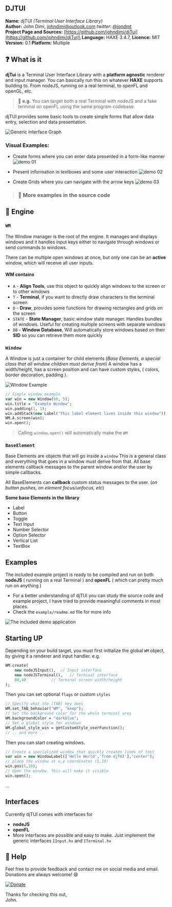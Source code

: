 
## DJTUI 

**Name**: djTUI *(Terminal User Interface Library)*\
**Author:** John Dimi, <johndimi@outlook.com> *twitter*: [@jondmt](https://twitter.com/jondmt)\
**Project Page and Sources:** [https://github.com/johndimi/djTui](https://github.com/johndimi/djTui)\
**Language:** HAXE 3.4.7, **Licence:** MIT\
**Version:** 0.1 **Platform:** Multiple 


## :question: What is it
**djTui** is a Terminal User Interface Library with a **platform agnostic** renderer and input manager. You can basically run this on whatever **HAXE** supports building to. From nodeJS, running on a real terminal, to openFL and openGL, etc.

>  :speech_balloon: **e.g.** You can target both a real Terminal with nodeJS and a fake terminal on openFL using the same program codebase.

djTUI provides some basic tools to create simple forms that allow data entry, selection and data presentation.

![Generic Interface Graph](images/graph_01.png)


### Visual Examples:

- Create forms where you can enter data presented in a form-like manner
![demo 01](images/demo_01.gif)

- Present information in textboxes and some user interaction
![demo 02](images/demo_02.gif)

- Create Grids where you can navigate with the arrow keys
![demo 03](images/demo_03.gif)

>### :notebook: More examples in the source code

## :electric_plug: Engine


### `WM`

The Window manager is the root of the engine. It manages and displays windows and it handles input keys either to navigate through windows or send commands to windows.

There can be multiple open windows at once, but only one can be an **active** window, which will receive all user inputs.

#### WM contains
- `A` - **Align Tools**, use this object to quickly align windows to the screen or to other windows
- `T` - **Terminal**, if you want to directly draw characters to the terminal screen
- `D` - **Draw**,  provides some functions for drawing rectangles and grids on the screen
- `STATE` - **State Manager**, basic window state manager. Handles bundles of windows. Useful for creating multiple screens with separate windows
- `DB` - **Window Database**, Will automatically store windows based on their **SID** so you can retrieve them more quickly

### `Window`

A Window is just a container for child elements (*Base Elements, a special class that all window children must derive from*) A window has a width/height, has a screen position and can have custom styles, ( colors, border decoration, padding ). 

![Window Example](images/win_example.png)
```haxe
// Simple window example
var win = new Window(60, 5);
win.title = "Example Window";
win.padding(1, 1);
win.addStack(new Label("This label element lives inside this window"));
WM.A.screen(win);
win.open();
```

> Calling `window.open()` will automatically make the `WM` 

### `BaseElement`

Base Elements are objects that will go inside a `window` This is a general class and everything that goes in a window must derive from that. All base elements callback messages to the parent window and/or the user by simple callbacks.

All BaseElements can **callback** custom status messages to the user. (*on button pushes, on element focus/unfocus, etc*)


**Some base Elements in the library**

- Label
- Button
- Toggle
- Text Input
- Number Selector
- Option Selector
- Vertical List
- TextBox


## Examples

The included example project is ready to be compiled and run on both **nodeJS** ( running on a real Terminal ) and **openFL** ( which can pretty much run on anything )

- For a better understanding of djTUI you can study the source code and example project, I have tried to provide meaningful comments in most places.
- Check the `example/readme.md` file for more info

![The included demo application](images/demo_program.png)



## Starting UP

Depending on your build target, you must first initialize the global `WM` object, by giving it a renderer and input handler. e.g.
```haxe
WM.create(
	new nodeJSInput(), 	// Input interface
	new nodeJSTerminal(),   // Terminal interface
	80,40			// Terminal screen width/height
);
```
Then you can set optional `flags` or custom `styles`
```haxe
// Specify what the [TAB] key does
WM.set_TAB_behavior("WM", "keep");
// Set the background color for the whole terminal area
WM.backgroundColor = "darkblue";
// Set a global style for windows
WM.global_style_win = getCustomStyle_userFunction();
// .. and more ..
```
Then you can start creating windows. 
```haxe
// Create a specialized window that quickly creates lines of text
var win = new WindowLabel(['Hello World','from djTUI'],"center");
// place the window at x,y coordinates (5,10)
win.pos(5,10);
// Open the window. This will make it visible
win.open();
```
...

## Interfaces
Currently djTUI comes with interfaces for 

- **nodeJS** 
- **openFL**
- More interfaces are possible and easy to make. Just implement the generic interfaces `IInput.hx` and `ITerminal.hx`

## :rocket: Help

Feel free to provide feedback and contact me on social media and email. Donations are always welcome! :smile:

[![Donate](https://www.paypalobjects.com/en_US/i/btn/btn_donate_LG.gif)](https://www.paypal.me/johndimi)

Thanks for checking this out,\
John.
